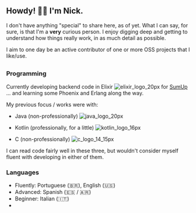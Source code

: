 ## Howdy! 🙋‍♂️ I'm Nick. 

I don't have anything "special" to share here, as of yet. 
What I can say, for sure, is that I'm a **very** curious person. I enjoy digging deep and getting to understand how things really work, in as much detail as possible.

I aim to one day be an active contributor of one or more OSS projects that I like/use.

##

### Programming
Currently developing backend code in Elixir ![elixir_logo_20px](https://github.com/nickfanelli/nickfanelli/assets/7491638/9d4f0fcb-89cc-403f-9b3e-bb67d936922d) for [SumUp](https://github.com/sumup)\
... and learning some Phoenix and Erlang along the way.

My previous focus / works were with:
 - Java (non-professionally) ![java_logo_20px](https://github.com/nickfanelli/nickfanelli/assets/7491638/00585edb-b348-4cc1-8400-eaa2288fe1b9)

 - Kotlin (professionally, for a little) ![kotlin_logo_16px](https://github.com/nickfanelli/nickfanelli/assets/7491638/d8b32196-c34f-4c0f-9a2c-b8e70305ae1d) 

 - C (non-professionally) ![c_logo_14_15px](https://github.com/nickfanelli/nickfanelli/assets/7491638/1ed16165-31cf-4a16-9b05-deb2b5ac6e1e)

I can read code fairly well in these three, but wouldn't consider myself fluent with developing in either of them.

### Languages
 - Fluently: Portuguese (🇧🇷), English (🇺🇸)
 - Advanced: Spanish (🇪🇸 / 🇦🇷)
 - Beginner: Italian (🇮🇹)
 - 
<!--
**nickfanelli/nickfanelli** is a ✨ _special_ ✨ repository because its `README.md` (this file) appears on your GitHub profile.


Here are some ideas to get you started:

- 🔭 I’m currently working on ...
- 🌱 I’m currently learning ...
- 👯 I’m looking to collaborate on ...
- 🤔 I’m looking for help with ...
- 💬 Ask me about ...
- 📫 How to reach me: ...
- 😄 Pronouns: ...
- ⚡ Fun fact: ...
-->
